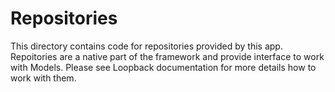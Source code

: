 # Repositories

This directory contains code for repositories provided by this app.
Repoitories are a native part of the framework and provide interface to work with Models.
Please see Loopback documentation for more details how to work with them.

